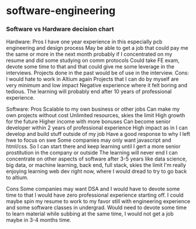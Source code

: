 # software-engineering

### Software vs Hardware decision chart

Hardware:
Pros
I have one year experience in this especially pcb engineering and design process
May be able to get a job that could pay me the same or more in the next month probably if I concentrated on my resume and did some studying on comm protocols
Could take FE exam, devote some time to that and that could give me some leverage in the interviews. 
Projects done in the past would be of use in the interview. 
Cons:
I would hate to work in Altium again 
Projects that I can do by myself are very minimum and low impact
Negative experience where it felt boring and tedious.
The learning will probably end after 10 years of professional experience. 

Software:
Pros
Scalable to my own business or other jobs
Can make my own projects without cost
Unlimited resources, skies the limit
High growth for the future
Higher income with more bonuses 
Can become senior developer within 2 years of professional experience
High impact as in I can develop and build stuff outside of my job
Have a good response to why I left hwe to focus on swe
Some companies may only want javascript and html/css. So I can start there and keep learning until I gert a more senior prostitution in the company or outside
The learning will never end
I can concentrate on other aspects of software after 3-5 years like data science, big data, or machine learning, back end, full stack, skies the limit
I'm really enjoying learning web dev right now, where I would dread to try to go back to altium. 


Cons
Some companies may want DSA and I would have to devote some time to that
I would have zero professional experience starting off. I could maybe spin my resume to work to my favor still with engineering experience and some software classes in undergrad.
Would need to devote some time to learn material while subbing at the same time, I would not get a job maybe in 3-4 months time. 
